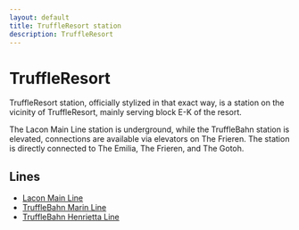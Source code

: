 ```yaml
---
layout: default
title: TruffleResort station
description: TruffleResort
---
```


# TruffleResort

TruffleResort station, officially stylized in that exact way, is a station
on the vicinity of TruffleResort, mainly serving block E-K of the resort.

The Lacon Main Line station is underground, while the TruffleBahn station is elevated, connections are available via elevators on The Frieren.
The station is directly connected to The Emilia, The Frieren, and The Gotoh.

## Lines


- [Lacon Main Line](/rail-lines/lcn-main-line)
- [TruffleBahn Marin Line](/rail-lines/tb-marin-line)
- [TruffleBahn Henrietta Line](/rail-lines/tb-henrietta-line)




